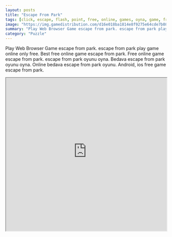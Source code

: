 ```yaml
---
layout: posts
title: "Escape From Park"
tags: [click, escape, flash, point, free, online, games, oyna, game, free, games, play, play, games]
image: "https://img.gamedistribution.com/d16e018ba1814e8f9275e64cde7b081a.jpg"
summary: "Play Web Browser Game escape from park. escape from park play game online only free. Best free online game escape from park. Free online game escape from park. escape from park oyunu oyna. Bedava escape from park oyunu oyna. Online bedava escape from park oyunu. Android, ios free game escape from park."
category: "Puzzle"
---
```


Play Web Browser Game escape from park. escape from park play game online only free. Best free online game escape from park. Free online game escape from park. escape from park oyunu oyna. Bedava escape from park oyunu oyna. Online bedava escape from park oyunu. Android, ios free game escape from park.

<iframe width="100%" height="480px;" src="https://flash.gamedistribution.com?game=d16e018ba1814e8f9275e64cde7b081a"></iframe>